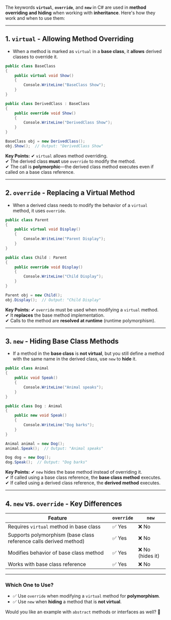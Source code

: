 The keywords **`virtual`**, **`override`**, and **`new`** in C# are used in **method overriding and hiding** when working with **inheritance**. Here's how they work and when to use them:

---

## **1. `virtual` - Allowing Method Overriding**
- When a method is marked as `virtual` in a **base class**, it **allows** derived classes to override it.

```csharp
public class BaseClass
{
    public virtual void Show()
    {
        Console.WriteLine("BaseClass Show");
    }
}

public class DerivedClass : BaseClass
{
    public override void Show()
    {
        Console.WriteLine("DerivedClass Show");
    }
}

BaseClass obj = new DerivedClass();
obj.Show();  // Output: "DerivedClass Show"
```

**Key Points:**
✔ `virtual` allows method overriding.  
✔ The derived class **must** use `override` to modify the method.  
✔ The call is **polymorphic**—the derived class method executes even if called on a base class reference.

---

## **2. `override` - Replacing a Virtual Method**
- When a derived class needs to modify the behavior of a `virtual` method, it uses `override`.

```csharp
public class Parent
{
    public virtual void Display()
    {
        Console.WriteLine("Parent Display");
    }
}

public class Child : Parent
{
    public override void Display()
    {
        Console.WriteLine("Child Display");
    }
}

Parent obj = new Child();
obj.Display();  // Output: "Child Display"
```

**Key Points:**
✔ `override` must be used when modifying a `virtual` method.  
✔ It **replaces** the base method implementation.  
✔ Calls to the method are **resolved at runtime** (runtime polymorphism).

---

## **3. `new` - Hiding Base Class Methods**
- If a method in the **base class** is **not virtual**, but you still define a method with the same name in the derived class, use `new` to **hide** it.

```csharp
public class Animal
{
    public void Speak()
    {
        Console.WriteLine("Animal speaks");
    }
}

public class Dog : Animal
{
    public new void Speak()
    {
        Console.WriteLine("Dog barks");
    }
}

Animal animal = new Dog();
animal.Speak();  // Output: "Animal speaks"

Dog dog = new Dog();
dog.Speak();  // Output: "Dog barks"
```

**Key Points:**
✔ `new` hides the base method instead of overriding it.  
✔ If called using a base class reference, the **base class method** executes.  
✔ If called using a derived class reference, the **derived method** executes.

---

## **4. `new` vs. `override` - Key Differences**
| Feature | `override` | `new` |
|---------|-----------|-------|
| Requires `virtual` method in base class | ✅ Yes | ❌ No |
| Supports polymorphism (base class reference calls derived method) | ✅ Yes | ❌ No |
| Modifies behavior of base class method | ✅ Yes | ❌ No (hides it) |
| Works with base class reference | ✅ Yes | ❌ No |

---

### **Which One to Use?**
- ✅ Use `override` when modifying a `virtual` method for **polymorphism**.
- ✅ Use `new` when **hiding** a method that is **not virtual**.

Would you like an example with `abstract` methods or interfaces as well? 🚀
